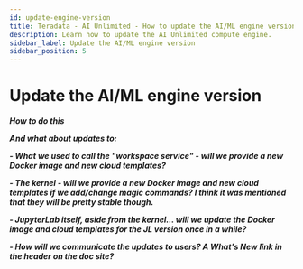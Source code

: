 ```yaml
---
id: update-engine-version
title: Teradata - AI Unlimited - How to update the AI/ML engine version
description: Learn how to update the AI Unlimited compute engine.
sidebar_label: Update the AI/ML engine version
sidebar_position: 5
---
```


# Update the AI/ML engine version

***How to do this***

***And what about updates to:***

***- What we used to call the "workspace service" - will we provide a new Docker image and new cloud templates?***

***- The kernel - will we provide a new Docker image and new cloud templates if we add/change magic commands? I think it was mentioned that they will be pretty stable though.***

***- JupyterLab itself, aside from the kernel... will we update the Docker image and cloud templates for the JL version once in a while?***

***- How will we communicate the updates to users? A What's New link in the header on the doc site?***